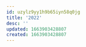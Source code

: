 ```yaml
---
id: uzylz9yy1h9b65iyn58q0jg
title: '2022'
desc: ''
updated: 1663903428807
created: 1663903428807
---
```

